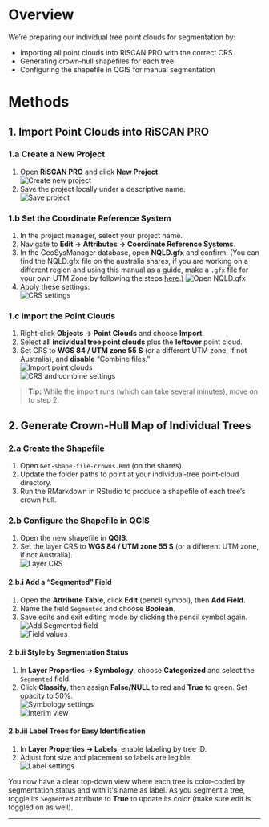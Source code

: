 # Overview

We’re preparing our individual tree point clouds for segmentation by:

- Importing all point clouds into RiSCAN PRO with the correct CRS  
- Generating crown‐hull shapefiles for each tree  
- Configuring the shapefile in QGIS for manual segmentation

# Methods

## 1. Import Point Clouds into RiSCAN PRO

### 1.a Create a New Project

1. Open **RiSCAN PRO** and click **New Project**.  
   ![Create new project](https://github.com/user-attachments/assets/047abe2c-e552-45ec-9283-60cea157a84c)  
2. Save the project locally under a descriptive name.  
   ![Save project](https://github.com/user-attachments/assets/f5c60b46-2ea7-4a8c-9e5d-451cb18ab3d9)

### 1.b Set the Coordinate Reference System

1. In the project manager, select your project name.  
2. Navigate to **Edit → Attributes → Coordinate Reference Systems**.  
3. In the GeoSysManager database, open **NQLD.gfx** and confirm. (You can find the NQLD.gfx file on the australia shares, if you are working on a different region and using this manual as a guide, make a `.gfx` file for your own UTM Zone by following the steps [here](https://github.com/qforestlab/riscan_registration/blob/main/1.GeoSysManager.md).)
   ![Open NQLD.gfx](https://github.com/user-attachments/assets/b094947c-3642-48bc-86ea-2c8c7ddf38f4)  
4. Apply these settings:  
   ![CRS settings](https://github.com/user-attachments/assets/49655251-ec08-4177-ba84-a049ed6d42db)

### 1.c Import the Point Clouds

1. Right‑click **Objects → Point Clouds** and choose **Import**.  
2. Select **all individual tree point clouds** plus the **leftover** point cloud.  
3. Set CRS to **WGS 84 / UTM zone 55 S** (or a different UTM zone, if not Australia), and **disable** “Combine files.”  
   ![Import point clouds](https://github.com/user-attachments/assets/56e13ee1-590f-47d9-8419-dd91619e98a7)  
   ![CRS and combine settings](https://github.com/user-attachments/assets/f3d04ae8-6210-431d-9c71-d55dfcdadf77)

> **Tip:** While the import runs (which can take several minutes), move on to step 2.

## 2. Generate Crown‐Hull Map of Individual Trees

### 2.a Create the Shapefile

1. Open `Get-shape-file-crowns.Rmd` (on the shares).  
2. Update the folder paths to point at your individual‐tree point‐cloud directory.  
3. Run the RMarkdown in RStudio to produce a shapefile of each tree’s crown hull.

### 2.b Configure the Shapefile in QGIS

1. Open the new shapefile in **QGIS**.  
2. Set the layer CRS to **WGS 84 / UTM zone 55 S** (or a different UTM zone, if not Australia).  
   ![Layer CRS](https://github.com/user-attachments/assets/94a60f0b-de5d-492d-b1c6-e26bc2833be7)

#### 2.b.i Add a “Segmented” Field

1. Open the **Attribute Table**, click **Edit** (pencil symbol), then **Add Field**.  
2. Name the field `Segmented` and choose **Boolean**.  
3. Save edits and exit editing mode by clicking the pencil symbol again.
   ![Add Segmented field](https://github.com/user-attachments/assets/7463e8b3-0818-434f-8d9d-39df96e7b14a)  
   ![Field values](https://github.com/user-attachments/assets/de5a331c-5d9e-4a6f-bfab-dcfe368c6544)

#### 2.b.ii Style by Segmentation Status

1. In **Layer Properties → Symbology**, choose **Categorized** and select the `Segmented` field.  
2. Click **Classify**, then assign **False/NULL** to red and **True** to green. Set opacity to 50%.  
   ![Symbology settings](https://github.com/user-attachments/assets/4a4f6498-9f6c-497a-8a09-9b500c3dbdce)  
   ![Interim view](https://github.com/user-attachments/assets/6b4051b5-b756-4c28-9885-7c6b333409b5)

#### 2.b.iii Label Trees for Easy Identification

1. In **Layer Properties → Labels**, enable labeling by tree ID.  
2. Adjust font size and placement so labels are legible.  
   ![Label settings](https://github.com/user-attachments/assets/875acf6d-3ded-4fba-8815-6fe6a6d5792b)

You now have a clear top‐down view where each tree is color‑coded by segmentation status and with it's name as label. As you segment a tree, toggle its `Segmented` attribute to **True** to update its color (make sure edit is toggled on as well).  

---
